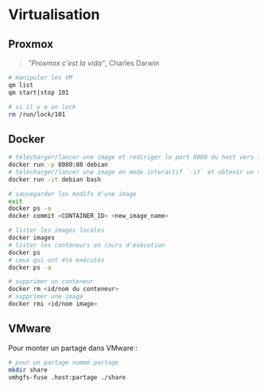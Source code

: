 # Virtualisation

## Proxmox

> *"Proxmox c'est la vida"*, Charles Darwin

```bash
# manipuler les VM
qm list
qm start|stop 101

# si il y a un lock
rm /run/lock/101
```

## Docker

```bash
# télécharger/lancer une image et rediriger le port 8080 du host vers le 80 du guest
docker run -p 8080:80 debian
# télécharger/lancer une image en mode interactif `-it` et obtenir un shell
docker run -it debian bash

# sauvegarder les modifs d'une image
exit
docker ps -a
docker commit <CONTAINER_ID> <new_image_name>

# lister les images locales
docker images
# lister les conteneurs en cours d'exécution
docker ps
# ceux qui ont été exécutés
docker ps -a

# supprimer un conteneur
docker rm <id/nom du conteneur>
# supprimer une image
docker rmi <id/nom image>
```

## VMware

Pour monter un partage dans VMware :
```bash
# pour un partage nommé partage
mkdir share
vmhgfs-fuse .host:partage ./share
```
